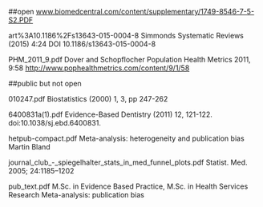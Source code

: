##open
www.biomedcentral.com/content/supplementary/1749-8546-7-5-S2.PDF

art%3A10.1186%2Fs13643-015-0004-8 Simmonds Systematic Reviews (2015) 4:24 DOI 10.1186/s13643-015-0004-8

PHM_2011_9.pdf Dover and Schopflocher Population Health Metrics 2011, 9:58 http://www.pophealthmetrics.com/content/9/1/58


##public but not open

010247.pdf Biostatistics (2000) 1, 3, pp 247-262

6400831a(1).pdf Evidence-Based Dentistry (2011) 12, 121-122. doi:10.1038/sj.ebd.6400831.

hetpub-compact.pdf Meta-analysis: heterogeneity and publication bias Martin Bland

journal_club_-_spiegelhalter_stats_in_med_funnel_plots.pdf Statist. Med. 2005; 24:1185–1202

pub_text.pdf M.Sc. in Evidence Based Practice, M.Sc. in Health Services Research Meta-analysis: publication bias





